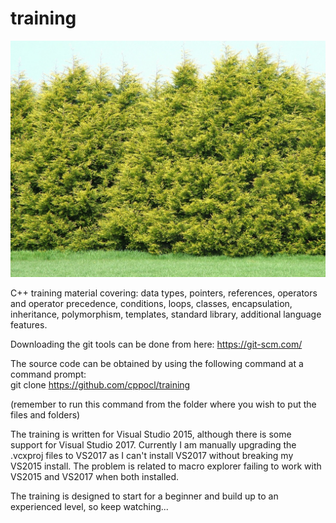 # training

![](header_image.jpg)

C++ training material covering: data types, pointers, references, operators and operator precedence, conditions, loops, classes, encapsulation, inheritance, polymorphism, templates, standard library, additional language features.

Downloading the git tools can be done from here:
https://git-scm.com/

The source code can be obtained by using the following command at a command prompt:  
git clone https://github.com/cppocl/training

(remember to run this command from the folder where you wish to put the files and folders)

The training is written for Visual Studio 2015, although there is some support for Visual Studio 2017.
Currently I am manually upgrading the .vcxproj files to VS2017 as I can't install VS2017 without breaking my VS2015 install.
The problem is related to macro explorer failing to work with VS2015 and VS2017 when both installed.

The training is designed to start for a beginner and build up to an experienced level, so keep watching...
